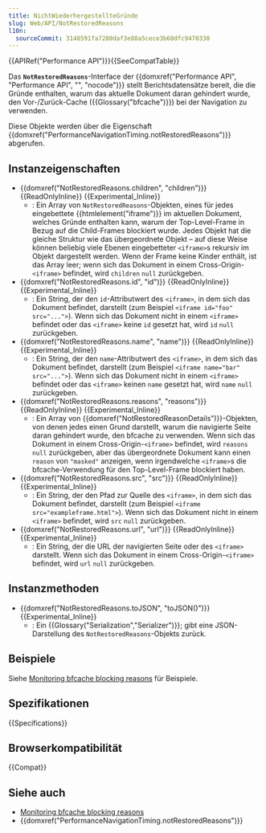```yaml
---
title: NichtWiederhergestellteGründe
slug: Web/API/NotRestoredReasons
l10n:
  sourceCommit: 3148591fa7280daf3e88a5cece3b60dfc9470330
---
```


{{APIRef("Performance API")}}{{SeeCompatTable}}

Das **`NotRestoredReasons`**-Interface der {{domxref("Performance API", "Performance API", "", "nocode")}} stellt Berichtsdatensätze bereit, die die Gründe enthalten, warum das aktuelle Dokument daran gehindert wurde, den Vor-/Zurück-Cache ({{Glossary("bfcache")}}) bei der Navigation zu verwenden.

Diese Objekte werden über die Eigenschaft {{domxref("PerformanceNavigationTiming.notRestoredReasons")}} abgerufen.

## Instanzeigenschaften

- {{domxref("NotRestoredReasons.children", "children")}} {{ReadOnlyInline}} {{Experimental_Inline}}
  - : Ein Array von `NotRestoredReasons`-Objekten, eines für jedes eingebettete {{htmlelement("iframe")}} im aktuellen Dokument, welches Gründe enthalten kann, warum der Top-Level-Frame in Bezug auf die Child-Frames blockiert wurde. Jedes Objekt hat die gleiche Struktur wie das übergeordnete Objekt – auf diese Weise können beliebig viele Ebenen eingebetteter `<iframe>`s rekursiv im Objekt dargestellt werden. Wenn der Frame keine Kinder enthält, ist das Array leer; wenn sich das Dokument in einem Cross-Origin-`<iframe>` befindet, wird `children` `null` zurückgeben.
- {{domxref("NotRestoredReasons.id", "id")}} {{ReadOnlyInline}} {{Experimental_Inline}}
  - : Ein String, der den `id`-Attributwert des `<iframe>`, in dem sich das Dokument befindet, darstellt (zum Beispiel `<iframe id="foo" src="...">`). Wenn sich das Dokument nicht in einem `<iframe>` befindet oder das `<iframe>` keine `id` gesetzt hat, wird `id` `null` zurückgeben.
- {{domxref("NotRestoredReasons.name", "name")}} {{ReadOnlyInline}} {{Experimental_Inline}}
  - : Ein String, der den `name`-Attributwert des `<iframe>`, in dem sich das Dokument befindet, darstellt (zum Beispiel `<iframe name="bar" src="...">`). Wenn sich das Dokument nicht in einem `<iframe>` befindet oder das `<iframe>` keinen `name` gesetzt hat, wird `name` `null` zurückgeben.
- {{domxref("NotRestoredReasons.reasons", "reasons")}} {{ReadOnlyInline}} {{Experimental_Inline}}
  - : Ein Array von {{domxref("NotRestoredReasonDetails")}}-Objekten, von denen jedes einen Grund darstellt, warum die navigierte Seite daran gehindert wurde, den bfcache zu verwenden. Wenn sich das Dokument in einem Cross-Origin-`<iframe>` befindet, wird `reasons` `null` zurückgeben, aber das übergeordnete Dokument kann einen `reason` von `"masked"` anzeigen, wenn irgendwelche `<iframe>`s die bfcache-Verwendung für den Top-Level-Frame blockiert haben.
- {{domxref("NotRestoredReasons.src", "src")}} {{ReadOnlyInline}} {{Experimental_Inline}}
  - : Ein String, der den Pfad zur Quelle des `<iframe>`, in dem sich das Dokument befindet, darstellt (zum Beispiel `<iframe src="exampleframe.html">`). Wenn sich das Dokument nicht in einem `<iframe>` befindet, wird `src` `null` zurückgeben.
- {{domxref("NotRestoredReasons.url", "url")}} {{ReadOnlyInline}} {{Experimental_Inline}}
  - : Ein String, der die URL der navigierten Seite oder des `<iframe>` darstellt. Wenn sich das Dokument in einem Cross-Origin-`<iframe>` befindet, wird `url` `null` zurückgeben.

## Instanzmethoden

- {{domxref("NotRestoredReasons.toJSON", "toJSON()")}} {{Experimental_Inline}}
  - : Ein {{Glossary("Serialization","Serializer")}}; gibt eine JSON-Darstellung des `NotRestoredReasons`-Objekts zurück.

## Beispiele

Siehe [Monitoring bfcache blocking reasons](/de/docs/Web/API/Performance_API/Monitoring_bfcache_blocking_reasons) für Beispiele.

## Spezifikationen

{{Specifications}}

## Browserkompatibilität

{{Compat}}

## Siehe auch

- [Monitoring bfcache blocking reasons](/de/docs/Web/API/Performance_API/Monitoring_bfcache_blocking_reasons)
- {{domxref("PerformanceNavigationTiming.notRestoredReasons")}}
